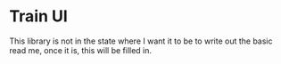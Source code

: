 # Train UI

This library is not in the state where I want it to be to write out the basic read me, once it is, this will be filled in.
